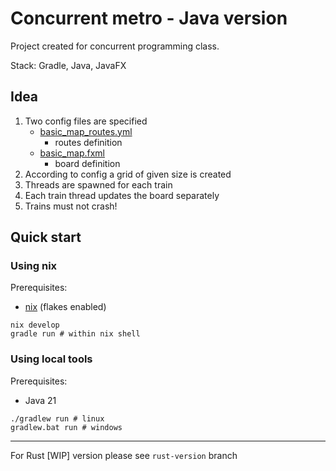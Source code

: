# Concurrent metro - Java version

Project created for concurrent programming class.

Stack: Gradle, Java, JavaFX

## Idea

1. Two config files are specified
   * [basic_map_routes.yml](app/src/main/resources/org/example/routes/basic_map_routes.yml)
     * routes definition
   * [basic_map.fxml](app/src/main/resources/org/example/maps/basic_map.fxml)
     * board definition
2. According to config a grid of given size is created
3. Threads are spawned for each train
4. Each train thread updates the board separately
5. Trains must not crash!

## Quick start

### Using nix

Prerequisites:
* [nix](https://nixos.org) (flakes enabled)

```shell
nix develop
gradle run # within nix shell
```

### Using local tools

Prerequisites:
* Java 21

```shell
./gradlew run # linux
gradlew.bat run # windows
```

---

For Rust [WIP] version please see `rust-version` branch